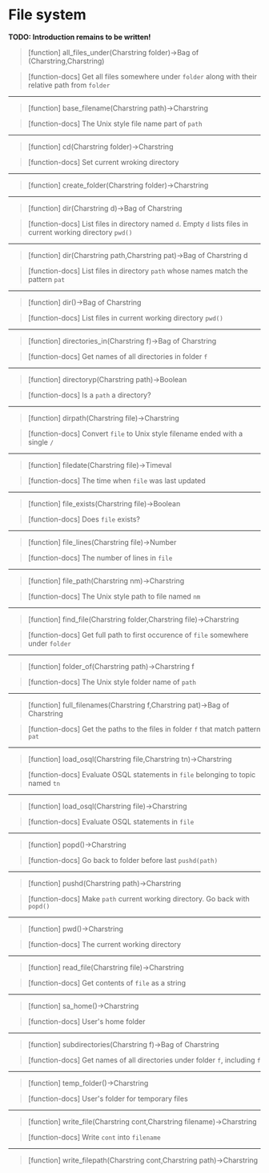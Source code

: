 # File system
**TODO: Introduction remains to be written!**
> [function]
> all_files_under(Charstring folder)->Bag of (Charstring,Charstring)

> [function-docs]
> Get all files somewhere under `folder`
>      along with their relative path from `folder` 



___

> [function]
> base_filename(Charstring path)->Charstring

> [function-docs]
> The Unix style file name part of `path` 



___

> [function]
> cd(Charstring folder)->Charstring

> [function-docs]
> Set current wroking directory 



___

> [function]
> create_folder(Charstring folder)->Charstring



___

> [function]
> dir(Charstring d)->Bag of Charstring

> [function-docs]
> List files in directory named `d`.
>      Empty `d` lists files in current working directory `pwd()` 



___

> [function]
> dir(Charstring path,Charstring pat)->Bag of Charstring d

> [function-docs]
> List files in directory `path` whose names match the pattern `pat` 



___

> [function]
> dir()->Bag of Charstring

> [function-docs]
> List files in current working directory `pwd()` 



___

> [function]
> directories_in(Charstring f)->Bag of Charstring

> [function-docs]
> Get names of all directories in folder `f` 



___

> [function]
> directoryp(Charstring path)->Boolean

> [function-docs]
> Is a `path` a directory? 



___

> [function]
> dirpath(Charstring file)->Charstring

> [function-docs]
> Convert `file` to Unix style filename ended with a single `/` 



___

> [function]
> filedate(Charstring file)->Timeval

> [function-docs]
> The time when `file` was last updated 



___

> [function]
> file_exists(Charstring file)->Boolean

> [function-docs]
> Does `file` exists? 



___

> [function]
> file_lines(Charstring file)->Number

> [function-docs]
> The number of lines in `file` 



___

> [function]
> file_path(Charstring nm)->Charstring

> [function-docs]
> The Unix style path to file named `nm` 



___

> [function]
> find_file(Charstring folder,Charstring file)->Charstring

> [function-docs]
> Get full path to first occurence of `file` somewhere under `folder` 



___

> [function]
> folder_of(Charstring path)->Charstring f

> [function-docs]
> The Unix style folder name of `path` 



___

> [function]
> full_filenames(Charstring f,Charstring pat)->Bag of Charstring

> [function-docs]
> Get the paths to the files in folder `f` that match pattern `pat` 



___

> [function]
> load_osql(Charstring file,Charstring tn)->Charstring

> [function-docs]
> Evaluate OSQL statements in `file` belonging to topic named `tn` 



___

> [function]
> load_osql(Charstring file)->Charstring

> [function-docs]
> Evaluate OSQL statements in `file` 



___

> [function]
> popd()->Charstring

> [function-docs]
> Go back to folder before last `pushd(path)` 



___

> [function]
> pushd(Charstring path)->Charstring

> [function-docs]
> Make `path` current working directory. Go back with `popd()` 



___

> [function]
> pwd()->Charstring

> [function-docs]
> The current working directory 



___

> [function]
> read_file(Charstring file)->Charstring

> [function-docs]
> Get contents of `file` as a string 



___

> [function]
> sa_home()->Charstring

> [function-docs]
> User's home folder 



___

> [function]
> subdirectories(Charstring f)->Bag of Charstring

> [function-docs]
> Get names of all directories under folder `f`, including `f` 



___

> [function]
> temp_folder()->Charstring

> [function-docs]
> User's folder for temporary files 



___

> [function]
> write_file(Charstring cont,Charstring filename)->Charstring

> [function-docs]
> Write `cont` into `filename` 



___

> [function]
> write_filepath(Charstring cont,Charstring path)->Charstring


